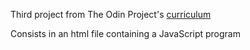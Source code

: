 Third project from The Odin Project's [curriculum](https://www.theodinproject.com/courses/web-development-101/lessons/rock-paper-scissors)

Consists in an html file containing a JavaScript program
